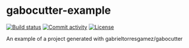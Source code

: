 # gabocutter-example

[![Build status](https://img.shields.io/github/actions/workflow/status/gabrieltorresgamez/gabocutter-example/main.yml?branch=main)](https://github.com/gabrieltorresgamez/gabocutter-example/actions/workflows/main.yml?query=branch%3Amain)
[![Commit activity](https://img.shields.io/github/commit-activity/m/gabrieltorresgamez/gabocutter-example)](https://img.shields.io/github/commit-activity/m/gabrieltorresgamez/gabocutter-example)
[![License](https://img.shields.io/github/license/gabrieltorresgamez/gabocutter-example)](https://img.shields.io/github/license/gabrieltorresgamez/gabocutter-example)

An example of a project generated with gabrieltorresgamez/gabocutter
